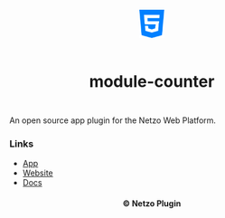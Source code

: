 <div align="center">
  <a href="https://netzo.io" target="_blank" >
    <img height="50" src="https://raw.githubusercontent.com/netzoio/netzo/main/plugins/modules/module-counter/src/assets/icon.png" style="margin: 12px 0px" />
  </a>

  <h1 style="padding: 6px 0px 24px 0px">module-counter</h1>
</div>

An open source app plugin for the Netzo Web Platform.

### Links

- [App](https://app.netzo.io)
- [Website](https://netzo.io)
- [Docs](https://docs.netzo.io)

<div align="center">
  <h4>© Netzo Plugin</h4>
</div>
